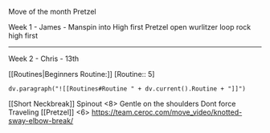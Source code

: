 Move of the month Pretzel


Week 1 - James - 
Manspin into High first
Pretzel
open wurlitzer loop rock high first


---
Week 2 - Chris - 13th

[[Routines|Beginners Routine:]] [Routine:: 5]
```dataviewjs
dv.paragraph("![[Routines#Routine " + dv.current().Routine + "]]")

```

[[Short Neckbreak]] Spinout <8>
	Gentle on the shoulders
	Dont force
	Traveling
[[Pretzel]] <6>
https://team.ceroc.com/move_video/knotted-sway-elbow-break/

